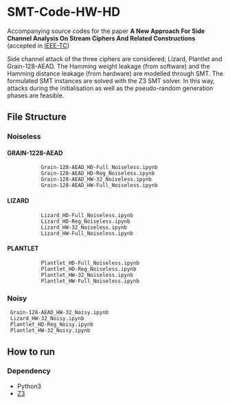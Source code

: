 # SMT-Code-HW-HD
Accompanying source codes for the paper **A New Approach For Side Channel Analysis On Stream Ciphers And Related Constructions** (accepted in [IEEE-TC](https://ieeexplore.ieee.org/abstract/document/9650579))


Side channel attack of the three ciphers are considered; Lizard, Plantlet and Grain-128-AEAD. The Hamming weight leakage (from software) and the Hamming distance leakage (from hardware) are modelled through SMT. The formulated SMT instances are solved with the Z3 SMT solver. In this way, attacks during the initialisation as well as the pseudo-random generation phases are feasible.

## File Structure

### Noiseless
#### GRAIN-1228-AEAD
               Grain-128-AEAD_HD-Full_Noiseless.ipynb
               Grain-128-AEAD_HD-Reg_Noiseless.ipynb
               Grain-128-AEAD_HW-32_Noiseless.ipynb
               Grain-128-AEAD_HW-Full_Noiseless.ipynb
#### LIZARD
               Lizard_HD-Full_Noiseless.ipynb
               Lizard_HD-Reg_Noiseless.ipynb
               Lizard_HW-32_Noiseless.ipynb
               Lizard_HW-Full_Noiseless.ipynb
#### PLANTLET
               Plantlet_HD-Full_Noiseless.ipynb
               Plantlet_HD-Reg_Noiseless.ipynb
               Plantlet_HW-32_Noiseless.ipynb
               Plantlet_HW-Full_Noiseless.ipynb
### Noisy
     Grain-128-AEAD_HW-32_Noisy.ipynb
     Lizard_HW-32_Noisy.ipynb
     Plantlet_HD-Reg_Noisy.ipynb
     Plantlet_HW-32_Noisy.ipynb

## How to run

### Dependency
* Python3
* [Z3](https://github.com/Z3Prover/z3)


 
